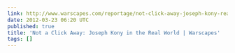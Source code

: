 ```yaml
---
link: http://www.warscapes.com/reportage/not-click-away-joseph-kony-real-world
date: 2012-03-23 06:20 UTC
published: true
title: 'Not a Click Away: Joseph Kony in the Real World | Warscapes'
tags: []
---
```



